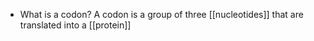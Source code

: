 - What is a codon?
	A codon is a group of three [[nucleotides]] that are translated into a [[protein]]